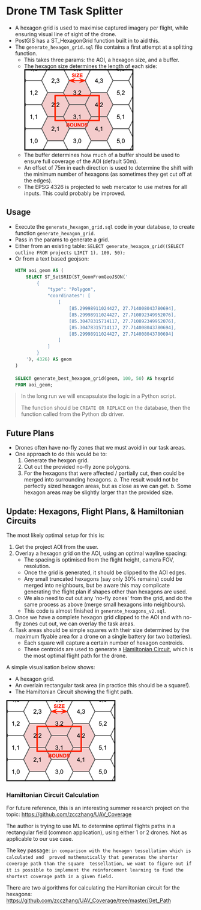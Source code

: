 # Drone TM Task Splitter

- A hexagon grid is used to maximise captured imagery per flight,
  while ensuring visual line of sight of the drone.
- PostGIS has a ST_HexagonGrid function built in to aid this.
- The `generate_hexagon_grid.sql` file contains a first attempt at a splitting function.
  - This takes three params: the AOI, a hexagon size, and a buffer.
  - The hexagon size determines the length of each side:
    ![hexagon size](./hexagon_size.png)
  - The buffer determines how much of a buffer should be used to ensure full 
    coverage of the AOI (default 50m).
  - An offset of 75m in each direction is used to determine the shift with the
    minimum number of hexagons (as sometimes they get cut off at the edges).
  - The EPSG 4326 is projected to web mercator to use metres for all inputs.
    This could probably be improved.

## Usage

- Execute the `generate_hexagon_grid.sql` code in your database, to create function
  `generate_hexagon_grid`.
- Pass in the params to generate a grid.
- Either from an existing table:
  `SELECT generate_hexagon_grid((SELECT outline FROM projects LIMIT 1), 100, 50);`
- Or from a text based geojson:
    ```sql
    WITH aoi_geom AS (
        SELECT ST_SetSRID(ST_GeomFromGeoJSON('
            {
                "type": "Polygon",
                "coordinates": [
                    [
                        [85.29998911024427, 27.714008043780694],
                        [85.29998911024427, 27.710892349952076],
                        [85.30478315714117, 27.710892349952076],
                        [85.30478315714117, 27.714008043780694],
                        [85.29998911024427, 27.714008043780694]
                    ]
                ]
            }
        '), 4326) AS geom
    )

    SELECT generate_best_hexagon_grid(geom, 100, 50) AS hexgrid
    FROM aoi_geom;
    ```

> In the long run we will encapsulate the logic in a Python script.
>
> The function should be `CREATE OR REPLACE` on the database, then
> the function called from the Python db driver.

## Future Plans

- Drones often have no-fly zones that we must avoid in our task areas.
- One approach to do this would be to:
  1. Generate the hexgon grid.
  2. Cut out the provided no-fly zone polygons.
  3. For the hexagons that were affected / partially cut, then could be merged
     into surrounding hexagons.
    a. The result would not be perfectly sized hexagon areas, but as close as we can get.
    b. Some hexagon areas may be slightly larger than the provided size.
  
## Update: Hexagons, Flight Plans, & Hamiltonian Circuits

The most likely optimal setup for this is:

1. Get the project AOI from the user.
2. Overlay a hexagon grid on the AOI, using an optimal wayline spacing:
    - The spacing is optimised from the flight height, camera FOV, resolution.
    - Once the grid is generated, it should be clipped to the AOI edges.
    - Any small truncated hexagons (say only 30% remains) could be merged into neighbours,
      but be aware this may complicate generating the flight plan if shapes other than
      hexagons are used.
    - We also need to cut out any 'no-fly zones' from the grid, and do the same process
      as above (merge small hexagons into neighbours).
    - This code is almost finished in `generate_hexagons_v2.sql`.
3. Once we have a complete hexagon grid clipped to the AOI and with no-fly zones cut out,
  we can overlay the task areas.
4. Task areas should be simple squares with their size determined by the maximum flyable
  area for a drone on a single battery (or two batteries).
    - Each square will capture a certain number of hexagon centroids.
    - These centroids are used to generate a 
      [Hamiltonian Circuit](https://en.wikipedia.org/wiki/Hamiltonian_path), which is the
      most optimal flight path for the drone.

A simple visualisation below shows:
  - A hexagon grid.
  - An overlain rectangular task area (in practice this should be a square!).
  - The Hamiltonian Circuit showing the flight path.

![hexagon size](./hexagon_size.png)

### Hamiltonian Circuit Calculation

For future reference, this is an interesting summer research project on the topic:
https://github.com/zcczhang/UAV_Coverage

The author is trying to use ML to determine optimal flights paths in a rectangular 
field (common application), using either 1 or 2 drones. Not as applicable to our 
use case.

The key passage: `in comparison with the hexagon tessellation which is calculated and 
proved mathematically that generates the shorter coverage path than the square 
tessellation, we want to figure out if it is possible to implement the reinforcement
learning to find the shortest coverage path in a given field.`

There are two algorithms for calculating the Hamiltonian circuit for the hexagons:
https://github.com/zcczhang/UAV_Coverage/tree/master/Get_Path
